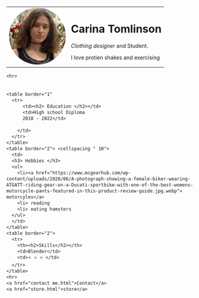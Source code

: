 <!DOCTYPE html>
<html lang="en" dir="ltr">

<head>
  <meta charset="utf-8">
  <title>Carina Tomlinson</title>
</head>
<table>
  <tr>
    <td>  <img src=" 3.png"
          width="150"
          height="150"</td>
    <td><h1><strong> Carina Tomlinson</strong> </h1>
    <p> <em>Clothing designer</em> and Student. </p>
    <p> I love protien shakes and exercising </p>
</td>
  </tr>
</table>
<body>



    <hr>


    <table border="1"
      <tr>
          <td><h2> Education </h2></td>
          <td>High school Diploma
          2018 - 2022</td>

        </td>
      </tr>
    </table>
    <table border="2"> <cellspacing " 10">
      <td>
      <h3> Hobbies </h3>
      <ul>
        <li><a href="https://www.mcgearhub.com/wp-content/uploads/2020/06/A-photograph-showing-a-female-biker-wearing-ATGATT-riding-gear-on-a-Ducati-sportbike-with-one-of-the-best-womens-motorcycle-pants-featured-in-this-product-review-guide.jpg.webp"> motorcyles</a>
        <li> reading
        <li> eating hamsters
      </ul>
      </td>
    </table>
    <table border="2">
      <tr>
        <th><h2>Skills</h2></th>
        <td>Blender</td>
        <td>⭐ ⭐ ⭐ </td>
      </tr>
    </table>
    <hr>
    <a href="contact me.html">Contact</a>
    <a href="store.html">store</a>


</body>

</html>

